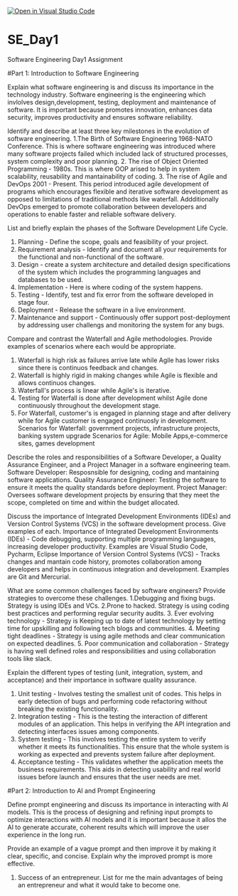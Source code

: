 [![Open in Visual Studio Code](https://classroom.github.com/assets/open-in-vscode-2e0aaae1b6195c2367325f4f02e2d04e9abb55f0b24a779b69b11b9e10269abc.svg)](https://classroom.github.com/online_ide?assignment_repo_id=18414391&assignment_repo_type=AssignmentRepo)
# SE_Day1
Software Engineering Day1 Assignment

#Part 1: Introduction to Software Engineering

Explain what software engineering is and discuss its importance in the technology industry.
Software engineering is the engineering which invlolves design,development, testing, deployment and maintenance of software. It is important because promotes innovation, enhances data security, improves productivity and ensures software reliability.

Identify and describe at least three key milestones in the evolution of software engineering.
1.The Birth of Software Engineering 1968-NATO Conference. This is where software engineering was introduced where many software projects failed which included lack of structured processes, system complexity and poor planning.
2. The rise of Object Oriented Programming - 1980s. This is where OOP arised to help in system scalability, reusability and mantainability of coding.
3. The rise of Agile and DevOps 2001 - Present. This period introduced agile development of programs which encourages flexible and iterative software development as opposed to limitations of traditional methods like waterfall. Addditionally DevOps emerged to promote collaboration between developers and operations to enable faster and reliable software delivery.

List and briefly explain the phases of the Software Development Life Cycle.
1. Planning - Define the scope, goals and feasibility of your project.
2. Requirement analysis - Identify and document all your requirements for the functional and non-functional of the software.
3. Design - create a system architecture and detailed design specifications of the system which includes the programming languages and databases to be used.
4. Implementation - Here is where coding of the system happens.
5. Testing - Identify, test and fix error from the software developed in stage four.
6. Deployment - Release the software in a live environment.
7. Maintenance and support - Continuously offer support post-deployment by addressing user challengs and monitoring the system for any bugs.

Compare and contrast the Waterfall and Agile methodologies. Provide examples of scenarios where each would be appropriate.
1. Waterfall is high risk as failures arrive late while Agile has lower risks since there is continuos feedback and changes.
2. Waterfall is highly rigid in making changes while Agile is flexible and allows continuos changes.
3. Waterfall's process is linear while Agile's is iterative.
4. Testing for Waterfall is done after development whilst Agile done continuously throughout the development stage.
5. For Waterfall, customer's is engaged in planning stage and after delivery while for Agile customer is engaged continuosly in development.
Scenarios for Waterfall: government projects, infrastructure projects, banking system upgrade
Scenarios for Agile: Mobile Apps,e-commerce sites, games development
   
Describe the roles and responsibilities of a Software Developer, a Quality Assurance Engineer, and a Project Manager in a software engineering team.
Software Developer: Resposnsible for designing, coding and mantaining software applications.
Quality Assurance Engineer: Testing the software to ensure it meets the quality standards before deployment.
Project Manager: Oversees software development projects by ensuring that they meet the scope, completed on time and within the budget allocated.


Discuss the importance of Integrated Development Environments (IDEs) and Version Control Systems (VCS) in the software development process. Give examples of each.
Importance of Integrated Development Environments (IDEs) - Code debugging, supporting multiple programming languages, increasing developer productivity. Examples are Visual Studio Code, Pycharm, Eclipse
Importance of Version Control Systems (VCS) - Tracks changes and mantain code history, promotes collaboration among developers and helps in continuous integration and development. Examples are Git and Mercurial.

What are some common challenges faced by software engineers? Provide strategies to overcome these challenges.
1.Debugging and fixing bugs. Strategy is using IDEs and VCs.
2.Prone to hacked. Strategy is using coding best practices and performing regular security audits.
3. Ever evolving technology - Strategy is Keeping up to date of latest technology by setting time for upskilling and following tech blogs and communities.
4. Meeting tight deadlines - Strategy is using agile methods and clear communication on expected deadlines.
5. Poor communication and collaboration - Strategy is having well defined roles and responsibilities and using collaboration tools like slack.

Explain the different types of testing (unit, integration, system, and acceptance) and their importance in software quality assurance.
1. Unit testing - Involves testing the smallest unit of codes. This helps in early detection of bugs and performing code refactoring without breaking the existing functionality.
2. Integration testing - This is the testing the interaction of different modules of an application. This helps in verifying the API integration and detecting interfaces issues among components.
3. System testing - This involves testing the entire system to verify whether it meets its functionalities. This ensure that the whole system is working as expected and prevents system failure after deployment.
4. Acceptance testing - This validates whether the application meets the business requirements. This aids in detecting usability and real world issues before launch and ensures that the user needs are met.

#Part 2: Introduction to AI and Prompt Engineering


Define prompt engineering and discuss its importance in interacting with AI models.
This is the process of designing and refining input prompts to optimize interactions with AI models and it is important because it allos the AI to generate accurate, coherent results which will improve the user experience in the long run.

Provide an example of a vague prompt and then improve it by making it clear, specific, and concise. Explain why the improved prompt is more effective.
1. Success of an entrepreneur. List for me the main advantages of being an entrepreneur and what it would take to become one.
